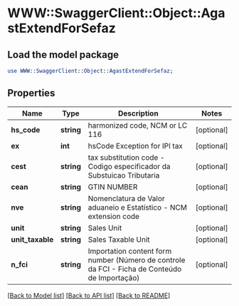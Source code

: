 # WWW::SwaggerClient::Object::AgastExtendForSefaz

## Load the model package
```perl
use WWW::SwaggerClient::Object::AgastExtendForSefaz;
```

## Properties
Name | Type | Description | Notes
------------ | ------------- | ------------- | -------------
**hs_code** | **string** | harmonized code, NCM or LC 116 | [optional] 
**ex** | **int** | hsCode Exception for IPI tax | [optional] 
**cest** | **string** | tax substitution code - Codigo especificador da Substuicao Tributaria | [optional] 
**cean** | **string** | GTIN NUMBER | [optional] 
**nve** | **string** | Nomenclatura de Valor aduaneio e Estatístico - NCM extension code | [optional] 
**unit** | **string** | Sales Unit | [optional] 
**unit_taxable** | **string** | Sales Taxable Unit | [optional] 
**n_fci** | **string** | Importation content form number (Número de controle da FCI - Ficha de Conteúdo de Importação) | [optional] 

[[Back to Model list]](../README.md#documentation-for-models) [[Back to API list]](../README.md#documentation-for-api-endpoints) [[Back to README]](../README.md)


